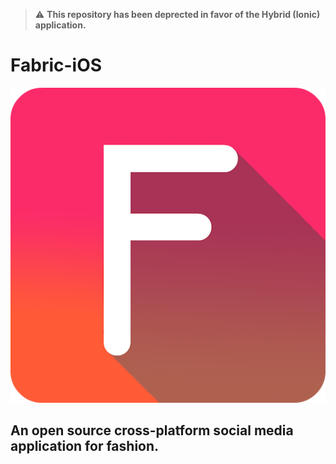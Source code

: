 > :warning: **This repository has been deprected in favor of the Hybrid (Ionic) application.**

# Fabric-iOS

![Fabric Logo](https://raw.githubusercontent.com/NCCA-FBLA/Fabric-iOS/master/Fabric/Assets.xcassets/Icons/rounded_corners.imageset/rounded_corners%403x.png)

## An open source cross-platform social media application for fashion.
